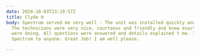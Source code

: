 ```yaml
---
date: 2020-10-03T23:19:57Z
title: Clyde H
body: Spectrum served me very well - The unit was installed quickly and carefully.
  The technicians were very nice, courteous and friendly and knew exactly what they
  were doing. All questions were answered and details explained t me. I recommend
  Spectrum to anyone. Great Job! I am well please.

---
```

